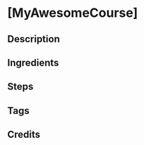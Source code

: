 <!--- Prerequisites : Create a new directory in recipes and add your files there. --->
<!--- Copy below text in you recipe .md file and follow examples --->

<!--- Title, Name of the recipe --->
# [MyAwesomeCourse]


<!--- Optional : Picture of the end result of the recipe --->
<!--- Example [Roasted Tomatosalsa](loc/of/file/in/repo.jpg) --->



  ## Description
  <!--- Description of why others should use this recipe --->
  <!--- Example :  
  
  Perfectly served directly from the skillet. 
  
  --->



  ## Ingredients
  <!--- This needs to be a bullet list with the required
    ingredients described in SI or else provide a conversion to SI
  --->
  <!--- Example with conversion: 
  
  * 6 pieces of fresh tomato (500g) 
  -->
  <!--- Example when described explicit in SI : 
  
  * 500g of fresh tomato 
  
  --->
  
  ## Steps
  <!--- Steps to recreate the receipt. Explicit described --->
  <!--- Example : 
  1. Hotten skillet to 100 degrees Celsius 
  1. Put mashed tomatoes in the skillet
  1. ....
  --->  
  
  ## Tags
  <!--- Optional tags to users to search for --->
  <!---
  
  * Vegetarian
  * Snacks
  
  --->
  ## Credits
<!--- Optional credits --->


<!--- Lastly but not least, add to your recipe to README.md 
*  [Name of Recipe](/recipes/name-of-dir/name-of-md.md)
---> 
